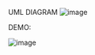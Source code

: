 UML DIAGRAM 
![image](https://github.com/user-attachments/assets/ec4c4303-2fb5-41a5-a020-59be4dee4444) 



DEMO:

![image](https://github.com/user-attachments/assets/81abf279-65dc-4fb6-9590-890ffbd3e7a5)



